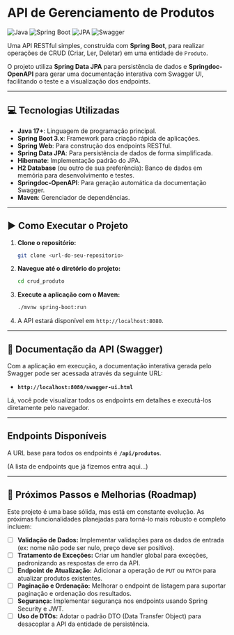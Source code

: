 # API de Gerenciamento de Produtos

![Java](https://img.shields.io/badge/Java-17+-orange?style=for-the-badge&logo=java)
![Spring Boot](https://img.shields.io/badge/Spring%20Boot-3.x-brightgreen?style=for-the-badge&logo=spring)
![JPA](https://img.shields.io/badge/JPA%2FHibernate-orange?style=for-the-badge&logo=hibernate)
![Swagger](https://img.shields.io/badge/Swagger-OpenAPI-blue?style=for-the-badge&logo=swagger)

Uma API RESTful simples, construída com **Spring Boot**, para realizar operações de CRUD (Criar, Ler, Deletar) em uma entidade de `Produto`.

O projeto utiliza **Spring Data JPA** para persistência de dados e **Springdoc-OpenAPI** para gerar uma documentação interativa com Swagger UI, facilitando o teste e a visualização dos endpoints.

***

## 💻 Tecnologias Utilizadas

* **Java 17+**: Linguagem de programação principal.
* **Spring Boot 3.x**: Framework para criação rápida de aplicações.
* **Spring Web**: Para construção dos endpoints RESTful.
* **Spring Data JPA**: Para persistência de dados de forma simplificada.
* **Hibernate**: Implementação padrão do JPA.
* **H2 Database** (ou outro de sua preferência): Banco de dados em memória para desenvolvimento e testes.
* **Springdoc-OpenAPI**: Para geração automática da documentação Swagger.
* **Maven**: Gerenciador de dependências.

***

## ▶️ Como Executar o Projeto

1.  **Clone o repositório:**
    ```bash
    git clone <url-do-seu-repositorio>
    ```

2.  **Navegue até o diretório do projeto:**
    ```bash
    cd crud_produto
    ```

3.  **Execute a aplicação com o Maven:**
    ```bash
    ./mvnw spring-boot:run
    ```

4.  A API estará disponível em `http://localhost:8080`.

***

## 📖 Documentação da API (Swagger)

Com a aplicação em execução, a documentação interativa gerada pelo Swagger pode ser acessada através da seguinte URL:

* **`http://localhost:8080/swagger-ui.html`**

Lá, você pode visualizar todos os endpoints em detalhes e executá-los diretamente pelo navegador.

***

## Endpoints Disponíveis

A URL base para todos os endpoints é **`/api/produtos`**.

(A lista de endpoints que já fizemos entra aqui...)

***

## 🚀 Próximos Passos e Melhorias (Roadmap)

Este projeto é uma base sólida, mas está em constante evolução. As próximas funcionalidades planejadas para torná-lo mais robusto e completo incluem:

- [ ] **Validação de Dados:** Implementar validações para os dados de entrada (ex: nome não pode ser nulo, preço deve ser positivo).
- [ ] **Tratamento de Exceções:** Criar um handler global para exceções, padronizando as respostas de erro da API.
- [ ] **Endpoint de Atualização:** Adicionar a operação de `PUT` ou `PATCH` para atualizar produtos existentes.
- [ ] **Paginação e Ordenação:** Melhorar o endpoint de listagem para suportar paginação e ordenação dos resultados.
- [ ] **Segurança:** Implementar segurança nos endpoints usando Spring Security e JWT.
- [ ] **Uso de DTOs:** Adotar o padrão DTO (Data Transfer Object) para desacoplar a API da entidade de persistência.
